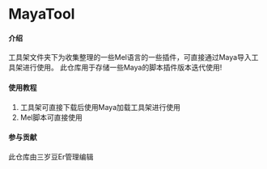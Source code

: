 # MayaTool

#### 介绍
工具架文件夹下为收集整理的一些Mel语言的一些插件，可直接通过Maya导入工具架进行使用。
此仓库用于存储一些Maya的脚本插件版本迭代使用!


#### 使用教程

1.  工具架可直接下载后使用Maya加载工具架进行使用
2.  Mel脚本可直接使用


#### 参与贡献

此仓库由三岁豆Er管理编辑
